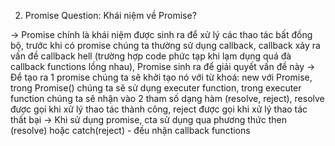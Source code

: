 2. Promise
   Question: Khái niệm về Promise?

-> Promise chính là khái niệm được sinh ra để xử lý các thao tác bất đồng bộ, trước khi có promise chúng ta thường sử dụng callback, callback xảy ra vấn đề callback hell (trường hợp code phức tạp khi lạm dụng quá đà callback functions lồng nhau), Promise sinh ra để giải quyết vấn đề này
-> Để tạo ra 1 promise chúng ta sẽ khởi tạo nó với từ khoá: new với Promise, trong Promise() chúng ta sẽ sử dụng executer function, trong executer function chúng ta sẽ nhận vào 2 tham số dạng hàm (resolve, reject), resolve được gọi khi xử lý thao tác thành công, reject được gọi khi xử lý thao tác thất bại
-> Khi sử dụng promise, cta sử dụng qua phương thức then (resolve) hoặc catch(reject) - đều nhận callback functions
